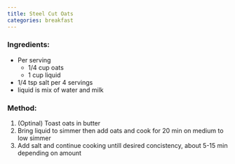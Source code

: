 ```yaml
---
title: Steel Cut Oats
categories: breakfast
---
```


### Ingredients: ###
- Per serving
    - 1/4 cup oats
    - 1 cup liquid
- 1/4 tsp salt per 4 servings
- liquid is mix of water and milk

### Method: ###
1. (Optinal) Toast oats in butter
2. Bring liquid to simmer then add oats and cook for 20 min on medium to low simmer
3. Add salt and continue cooking untill desired concistency, about 5-15 min depending on amount